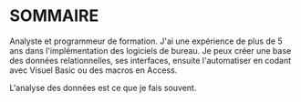 # SOMMAIRE
Analyste et programmeur de formation. J'ai une expérience de plus de 5 ans dans l'implémentation des logiciels de bureau.
Je peux créer une base des données relationnelles, ses interfaces, ensuite l'automatiser en codant avec Visuel Basic ou des macros en Access.

L'analyse des données est ce que je fais souvent.
